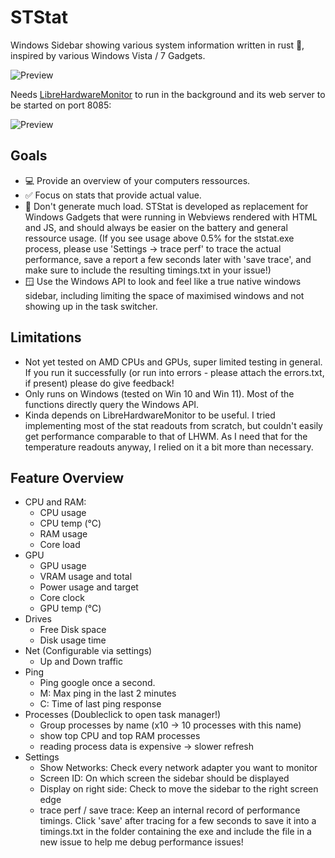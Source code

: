 # STStat
Windows Sidebar showing various system information written in rust 🦀, inspired by various Windows Vista / 7 Gadgets.

![Preview](https://raw.githubusercontent.com/chrisheib/STStat/main/screenshot/desktop-main.jpg)

Needs [LibreHardwareMonitor](https://github.com/LibreHardwareMonitor/LibreHardwareMonitor) to run in the background and its web server to be started on port 8085:

![Preview](https://raw.githubusercontent.com/chrisheib/STStat/main/screenshot/lhm.jpg)

## Goals
* 💻 Provide an overview of your computers ressources.
* ✅ Focus on stats that provide actual value. 
* 🚀 Don't generate much load. STStat is developed as replacement for Windows Gadgets that were running in Webviews rendered with HTML and JS, and should always be easier on the battery and general ressource usage. (If you see usage above 0.5% for the ststat.exe process, please use 'Settings -> trace perf' to trace the actual performance, save a report a few seconds later with 'save trace', and make sure to include the resulting timings.txt in your issue!)
* 🪟 Use the Windows API to look and feel like a true native windows sidebar, including limiting the space of maximised windows and not showing up in the task switcher.

## Limitations
* Not yet tested on AMD CPUs and GPUs, super limited testing in general. If you run it successfully (or run into errors - please attach the errors.txt, if present) please do give feedback!
* Only runs on Windows (tested on Win 10 and Win 11). Most of the functions directly query the Windows API.
* Kinda depends on LibreHardwareMonitor to be useful. I tried implementing most of the stat readouts from scratch, but couldn't easily get performance comparable to that of LHWM. As I need that for the temperature readouts anyway, I relied on it a bit more than necessary. 

## Feature Overview
* CPU and RAM:
  * CPU usage
  * CPU temp (°C)
  * RAM usage
  * Core load
* GPU
  * GPU usage
  * VRAM usage and total
  * Power usage and target
  * Core clock
  * GPU temp (°C)
* Drives
  * Free Disk space 
  * Disk usage time
* Net (Configurable via settings)
  * Up and Down traffic
* Ping
  * Ping google once a second. 
  * M: Max ping in the last 2 minutes
  * C: Time of last ping response
* Processes (Doubleclick to open task manager!)
  * Group processes by name (x10 -> 10 processes with this name)
  * show top CPU and top RAM processes
  * reading process data is expensive -> slower refresh 
* Settings
  * Show Networks: Check every network adapter you want to monitor
  * Screen ID: On which screen the sidebar should be displayed
  * Display on right side: Check to move the sidebar to the right screen edge
  * trace perf / save trace: Keep an internal record of performance timings. Click 'save' after tracing for a few seconds to save it into a timings.txt in the folder containing the exe and include the file in a new issue to help me debug performance issues!